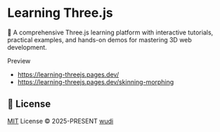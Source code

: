 # Learning Three.js

🚀 A comprehensive Three.js learning platform with interactive tutorials, practical examples, and hands-on demos for mastering 3D web development.

Preview

- https://learning-threejs.pages.dev/
- https://learning-threejs.pages.dev/skinning-morphing

<!-- ![](https://cdn.jsdelivr.net/gh/cdLab996/picture-lib/wudi/value-vision/og-image.png) -->

## 📜 License

[MIT](./LICENSE) License &copy; 2025-PRESENT [wudi](https://github.com/WuChenDi)
